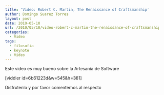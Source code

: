 ```yaml
---
title: 'Video: Robert C. Martin, The Renaissance of Craftsmanship'
author: Domingo Suarez Torres
layout: post
date: 2010-05-10
url: /2010/05/10/video-robert-c-martin-the-renaissance-of-craftsmanship/
categories:
  - Video
tags:
  - filosofia
  - keynote
  - Video
---
```

Este video es muy bueno sobre la Artesania de Software

[viddler id=6b61223d&w=545&h=381]

Disfrutenlo y por favor comentemos al respecto

<div id="wp_fb_like_button" style="margin:5px 0;float:none;height:100px;">
  <fb:like href="http://artesanos.de/software/2010/05/10/video-robert-c-martin-the-renaissance-of-craftsmanship/" send="false" layout="like" width="450" show_faces="true" font="arial" action="" colorscheme="light"></fb:like>
</div>